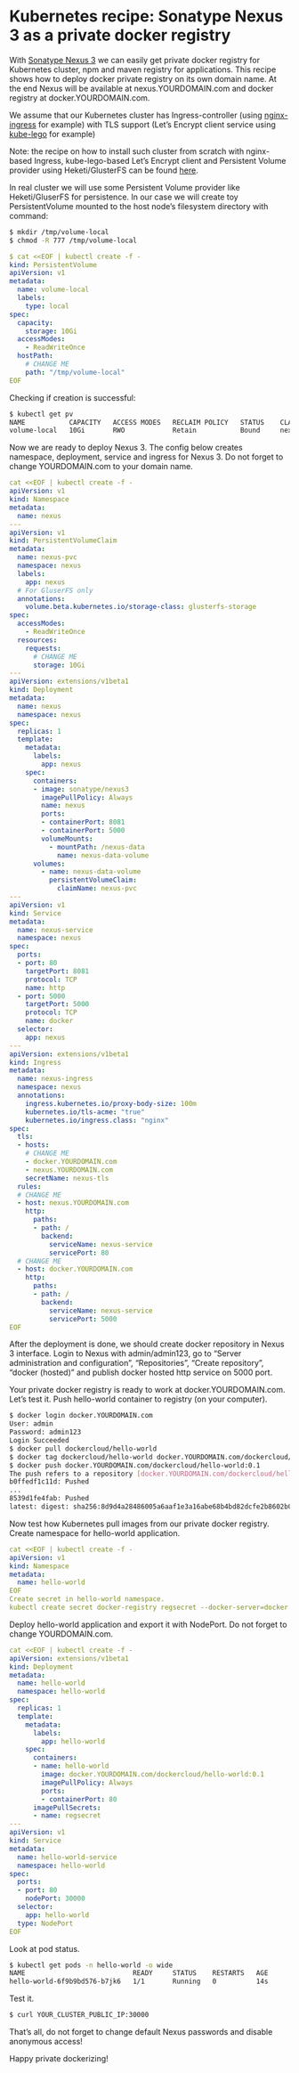# Kubernetes recipe: Sonatype Nexus 3 as a private docker registry

With [Sonatype Nexus 3](http://www.sonatype.org/nexus/) we can easily get private docker registry for Kubernetes cluster, npm and maven registry for applications. This recipe shows how to deploy docker private registry on its own domain name. At the end Nexus will be available at nexus.YOURDOMAIN.com and docker registry at docker.YOURDOMAIN.com.

We assume that our Kubernetes cluster has Ingress-controller (using [nginx-ingress](https://github.com/kubernetes/ingress-nginx) for example) with TLS support (Let’s Encrypt client service using [kube-lego](https://github.com/jetstack/kube-lego) for example)

Note: the recipe on how to install such cluster from scratch with nginx-based Ingress, kube-lego-based Let’s Encrypt client and Persistent Volume provider using Heketi/GlusterFS can be found [here](https://github.com/olegsmetanin/recipes/blob/master/recipes/2017-11-18-kubernetes-recipe-kubernetes-glusterfs-nginx-ingres-kube-lego-on-scaleway.md).

In real cluster we will use some Persistent Volume provider like Heketi/GluserFS for persistence. In our case we will create toy PersistentVolume mounted to the host node’s filesystem directory with command:

```bash
$ mkdir /tmp/volume-local
$ chmod -R 777 /tmp/volume-local
```

```yaml
$ cat <<EOF | kubectl create -f -
kind: PersistentVolume
apiVersion: v1
metadata:
  name: volume-local
  labels:
    type: local
spec:
  capacity:
    storage: 10Gi
  accessModes:
    - ReadWriteOnce
  hostPath:
    # CHANGE ME
    path: "/tmp/volume-local"
EOF
```

Сheсking if creation is successful:

```bash
$ kubectl get pv
NAME           CAPACITY   ACCESS MODES   RECLAIM POLICY   STATUS    CLAIM             STORAGECLASS   REASON    AGE
volume-local   10Gi       RWO            Retain           Bound     nexus/nexus-pvc                            28m
```

Now we are ready to deploy Nexus 3. The config below creates namespace, deployment, service and ingress for Nexus 3. Do not forget to change YOURDOMAIN.com to your domain name.

```yaml
cat <<EOF | kubectl create -f -
apiVersion: v1
kind: Namespace
metadata:
  name: nexus
---
apiVersion: v1
kind: PersistentVolumeClaim
metadata:
  name: nexus-pvc
  namespace: nexus
  labels:
    app: nexus
  # For GluserFS only
  annotations:
    volume.beta.kubernetes.io/storage-class: glusterfs-storage
spec:
  accessModes:
    - ReadWriteOnce
  resources:
    requests:
      # CHANGE ME
      storage: 10Gi
---
apiVersion: extensions/v1beta1
kind: Deployment
metadata:
  name: nexus
  namespace: nexus
spec:
  replicas: 1
  template:
    metadata:
      labels:
        app: nexus
    spec:
      containers:
      - image: sonatype/nexus3
        imagePullPolicy: Always
        name: nexus
        ports:
        - containerPort: 8081
        - containerPort: 5000
        volumeMounts:
          - mountPath: /nexus-data
            name: nexus-data-volume
      volumes:
        - name: nexus-data-volume
          persistentVolumeClaim:
            claimName: nexus-pvc
---
apiVersion: v1
kind: Service
metadata:
  name: nexus-service
  namespace: nexus
spec:
  ports:
  - port: 80
    targetPort: 8081
    protocol: TCP
    name: http
  - port: 5000
    targetPort: 5000
    protocol: TCP
    name: docker
  selector:
    app: nexus
---
apiVersion: extensions/v1beta1
kind: Ingress
metadata:
  name: nexus-ingress
  namespace: nexus
  annotations:
    ingress.kubernetes.io/proxy-body-size: 100m
    kubernetes.io/tls-acme: "true"
    kubernetes.io/ingress.class: "nginx"
spec:
  tls:
  - hosts:
    # CHANGE ME
    - docker.YOURDOMAIN.com
    - nexus.YOURDOMAIN.com
    secretName: nexus-tls
  rules:
  # CHANGE ME
  - host: nexus.YOURDOMAIN.com
    http:
      paths:
      - path: /
        backend:
          serviceName: nexus-service
          servicePort: 80
  # CHANGE ME
  - host: docker.YOURDOMAIN.com
    http:
      paths:
      - path: /
        backend:
          serviceName: nexus-service
          servicePort: 5000
EOF
```

After the deployment is done, we should create docker repository in Nexus 3 interface. Login to Nexus with admin/admin123, go to “Server administration and configuration”, “Repositories”, “Create repository”, “docker (hosted)” and publish docker hosted http service on 5000 port.

Your private docker registry is ready to work at docker.YOURDOMAIN.com.
Let’s test it. Push hello-world container to registry (on your computer).

```bash
$ docker login docker.YOURDOMAIN.com
User: admin
Password: admin123
Login Succeeded
$ docker pull dockercloud/hello-world
$ docker tag dockercloud/hello-world docker.YOURDOMAIN.com/dockercloud/hello-world:0.1
$ docker push docker.YOURDOMAIN.com/dockercloud/hello-world:0.1
The push refers to a repository [docker.YOURDOMAIN.com/dockercloud/hello-world:0.1]
b0ffedf1c11d: Pushed
...
8539d1fe4fab: Pushed
latest: digest: sha256:8d9d4a28486005a6aaf1e3a16abe68b4bd82dcfe2b8602b00bee3744099fc578 size: 1570
```

Now test how Kubernetes pull images from our private docker registry. Create namespace for hello-world application.

```yaml
cat <<EOF | kubectl create -f -
apiVersion: v1
kind: Namespace
metadata:
  name: hello-world
EOF
Create secret in hello-world namespace.
kubectl create secret docker-registry regsecret --docker-server=docker.YOURDOMAIN.com --docker-username=admin --docker-password=admin123 --docker-email=<your-email> --namespace hello-world
```

Deploy hello-world application and export it with NodePort. Do not forget to change YOURDOMAIN.com.

```yaml
cat <<EOF | kubectl create -f -
apiVersion: extensions/v1beta1
kind: Deployment
metadata:
  name: hello-world
  namespace: hello-world
spec:
  replicas: 1
  template:
    metadata:
      labels:
        app: hello-world
    spec:
      containers:
      - name: hello-world
        image: docker.YOURDOMAIN.com/dockercloud/hello-world:0.1
        imagePullPolicy: Always
        ports:
        - containerPort: 80
      imagePullSecrets:
      - name: regsecret
---
apiVersion: v1
kind: Service
metadata:
  name: hello-world-service
  namespace: hello-world
spec:
  ports:
  - port: 80
    nodePort: 30000
  selector:
    app: hello-world
  type: NodePort
EOF
```

Look at pod status.

```bash
$ kubectl get pods -n hello-world -o wide
NAME                           READY     STATUS    RESTARTS   AGE       IP              NODE
hello-world-6f9b9bd576-b7jk6   1/1       Running   0          14s       10.233.65.102   node01
```

Test it.

```bash
$ curl YOUR_CLUSTER_PUBLIC_IP:30000

```

That’s all, do not forget to change default Nexus passwords and disable anonymous access!

Happy private dockerizing!
